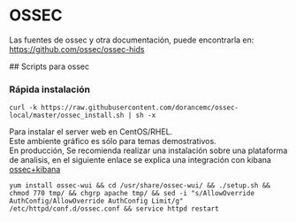 # OSSEC

Las fuentes de ossec y otra documentación, puede encontrarla en:
https://github.com/ossec/ossec-hids

## Scripts para ossec

### Rápida instalación 

```
curl -k https://raw.githubusercontent.com/dorancemc/ossec-local/master/ossec_install.sh | sh -x
```

Para instalar el server web en CentOS/RHEL.  
Este ambiente gráfico es sólo para temas demostrativos.   
En producción, Se recomienda realizar una instalación sobre una plataforma de analisis, en el siguiente enlace se explica una integración con kibana [ossec+kibana](http://vichargrave.com/create-an-ossec-log-management-console-with-kibana-4/)
```
yum install ossec-wui && cd /usr/share/ossec-wui/ && ./setup.sh && chmod 770 tmp/ && chgrp apache tmp/ && sed -i "s/AllowOverride AuthConfig/AllowOverride AuthConfig Limit/g" /etc/httpd/conf.d/ossec.conf && service httpd restart
```


